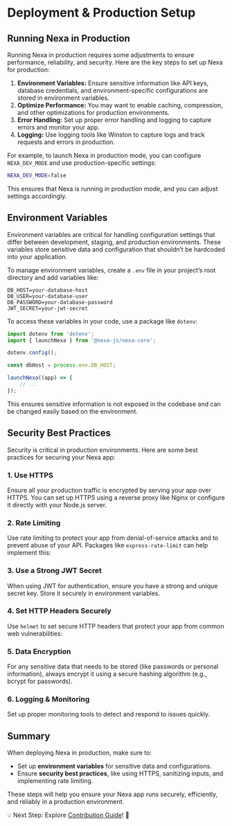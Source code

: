 # Deployment & Production Setup

## Running Nexa in Production

Running Nexa in production requires some adjustments to ensure performance, reliability, and security. Here are the key steps to set up Nexa for production:

1. **Environment Variables:** Ensure sensitive information like API keys, database credentials, and environment-specific configurations are stored in environment variables.
2. **Optimize Performance:** You may want to enable caching, compression, and other optimizations for production environments.
3. **Error Handling:** Set up proper error handling and logging to capture errors and monitor your app.
4. **Logging:** Use logging tools like Winston to capture logs and track requests and errors in production.

For example, to launch Nexa in production mode, you can configure `NEXA_DEV_MODE` and use production-specific settings:
```bash
NEXA_DEV_MODE=false
```

This ensures that Nexa is running in production mode, and you can adjust settings accordingly.

## Environment Variables

Environment variables are critical for handling configuration settings that differ between development, staging, and production environments. These variables store sensitive data and configuration that shouldn’t be hardcoded into your application.

To manage environment variables, create a `.env` file in your project’s root directory and add variables like:

```
DB_HOST=your-database-host
DB_USER=your-database-user
DB_PASSWORD=your-database-password
JWT_SECRET=your-jwt-secret
```

To access these variables in your code, use a package like `dotenv`:

```javascript
import dotenv from 'dotenv';
import { launchNexa } from '@nexa-js/nexa-core';

dotenv.config();

const dbHost = process.env.DB_HOST;

launchNexa((app) => {
    // ...
});
```

This ensures sensitive information is not exposed in the codebase and can be changed easily based on the environment.

## Security Best Practices

Security is critical in production environments. Here are some best practices for securing your Nexa app:

### 1. **Use HTTPS**

Ensure all your production traffic is encrypted by serving your app over HTTPS. You can set up HTTPS using a reverse proxy like Nginx or configure it directly with your Node.js server.

### 2. **Rate Limiting**

Use rate limiting to protect your app from denial-of-service attacks and to prevent abuse of your API. Packages like `express-rate-limit` can help implement this:

### 3. **Use a Strong JWT Secret**
When using JWT for authentication, ensure you have a strong and unique secret key. Store it securely in environment variables.

### 4. **Set HTTP Headers Securely**

Use `helmet` to set secure HTTP headers that protect your app from common web vulnerabilities:

### 5. **Data Encryption**

For any sensitive data that needs to be stored (like passwords or personal information), always encrypt it using a secure hashing algorithm (e.g., bcrypt for passwords).

### 6. **Logging & Monitoring**

Set up proper monitoring tools to detect and respond to issues quickly.


## Summary

When deploying Nexa in production, make sure to:
- Set up **environment variables** for sensitive data and configurations.
- Ensure **security best practices**, like using HTTPS, sanitizing inputs, and implementing rate limiting.

These steps will help you ensure your Nexa app runs securely, efficiently, and reliably in a production environment.

💡 Next Step: Explore [Contribution Guide](/contribution)! 🚀